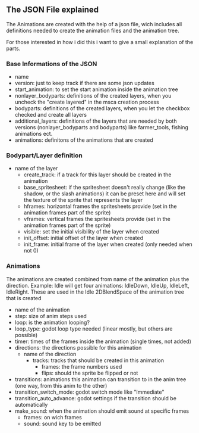 ## The JSON File explained

The Animations are created with the help of a json file, wich includes all definitions needed to create the animation files and the animation tree.

For those interested in how i did this i want to give a small explanation of the parts. 

### Base Informations of the JSON
- name
- version: just to keep track if there are some json updates
- start_animation: to set the start animation inside the animation tree
- nonlayer_bodyparts: definitions of the created layers, when you uncheck the "create layered" in the msca creation process
- bodyparts: definitions of the created layers, when you let the checkbox checked and create all layers
- additional_layers: definitions of the layers that are needed by both versions (nonlayer_bodyparts and bodyparts) like farmer_tools, fishing animations ect.
- animations: definitons of the animations that are created 

### Bodypart/Layer definition
- name of the layer
  - create_track: if a track for this layer should be created in the animation
  - base_spritesheet: if the spritesheet doesn't really change (like the shadow, or the slash animations) it can be preset here and will set the texture of the sprite that represents the layer
  - hframes: horizontal frames the spritesheets provide (set in the animation frames part of the sprite)
  - vframes: vertical frames the spritesheets provide (set in the animation frames part of the sprite)
  - visible: set the initial visibility of the layer when created
  - init_offset: initial offset of the layer when created
  - init_frame: initial frame of the layer when created (only needed when not 0)

### Animations
The animations are created combined from name of the animation plus the direction.
Example: Idle will get four animations: IdleDown, IdleUp, IdleLeft, IdleRight. These are used in the Idle 2DBlendSpace of the animation tree that is created
- name of the animation
- step: size of anim steps used
- loop: is the animation looping?
- loop_type: godot loop type needed (linear mostly, but others are possible)
- timer: times of the frames inside the animation (single times, not added)
- directions: the directions possible for this animation
  - name of the direction
    - tracks: tracks that should be created in this animation
      - frames: the frame numbers used
      - flips: should the sprite be flipped or not
- transitions: animations this animation can transition to in the anim tree (one way, from this anim to the other)
- transition_switch_mode: godot switch mode like "Immediate"
- transition_auto_advance: godot settings if the transition should be automatically
- make_sound: when the animation should emit sound at specific frames
  - frames: on wich frames
  - sound: sound key to be emitted
